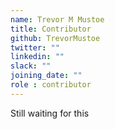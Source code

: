 ```yaml
---
name: Trevor M Mustoe
title: Contributor
github: TrevorMustoe
twitter: ""
linkedin: ""
slack: ""
joining_date: ""
role : contributor
---
```


Still waiting for this
